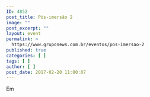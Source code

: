 ```yaml
---
ID: 4852
post_title: Pós-imersão 2
image: ""
post_excerpt: ""
layout: event
permalink: >
  https://www.gruponews.com.br/eventos/pos-imersao-2
published: true
categories: [ ]
tags: [ ]
author: [ ]
post_date: 2017-02-20 11:00:07
---
```

Em